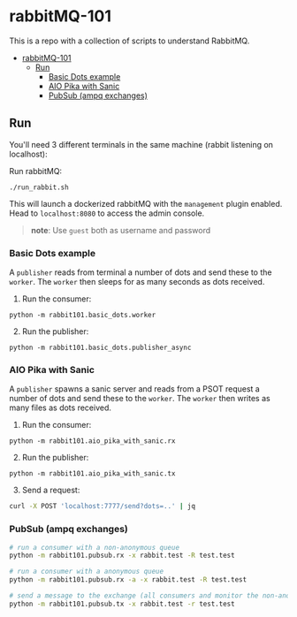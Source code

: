 # rabbitMQ-101

This is a repo with a collection of scripts to understand RabbitMQ.


<!--ts-->
   * [rabbitMQ-101](#rabbitmq-101)
      * [Run](#run)
         * [Basic Dots example](#basic-dots-example)
         * [AIO Pika with Sanic](#aio-pika-with-sanic)
         * [PubSub (ampq exchanges)](#pubsub-ampq-exchanges)

<!-- Added by: jose, at: Mon May 31 19:51:05 UTC 2021 -->

<!--te-->


## Run

You'll need 3 different terminals in the same machine (rabbit listening on localhost):

Run rabbitMQ:

```
./run_rabbit.sh
```

This will launch a dockerized rabbitMQ with the `management` plugin enabled.
Head to `localhost:8080` to access the admin console.

> **note**: Use `guest` both as username and password

### Basic Dots example

A `publisher` reads from terminal a number of dots and send these to the `worker`.
The `worker` then sleeps for as many seconds as dots received.

1. Run the consumer:
```
python -m rabbit101.basic_dots.worker
```

2. Run the publisher:
```
python -m rabbit101.basic_dots.publisher_async
```

### AIO Pika with Sanic

A `publisher` spawns a sanic server and reads from a PSOT request a number of dots
and send these to the `worker`.
The `worker` then writes as many files as dots received.

1. Run the consumer:
```
python -m rabbit101.aio_pika_with_sanic.rx
```

2. Run the publisher:
```
python -m rabbit101.aio_pika_with_sanic.tx
```

3. Send a request:
```bash
curl -X POST 'localhost:7777/send?dots=..' | jq
```

### PubSub (ampq exchanges)

```bash
# run a consumer with a non-anonymous queue
python -m rabbit101.pubsub.rx -x rabbit.test -R test.test

# run a consumer with a anonymous queue
python -m rabbit101.pubsub.rx -a -x rabbit.test -R test.test

# send a message to the exchange (all consumers and monitor the non-anon queue)
python -m rabbit101.pubsub.tx -x rabbit.test -r test.test

```
